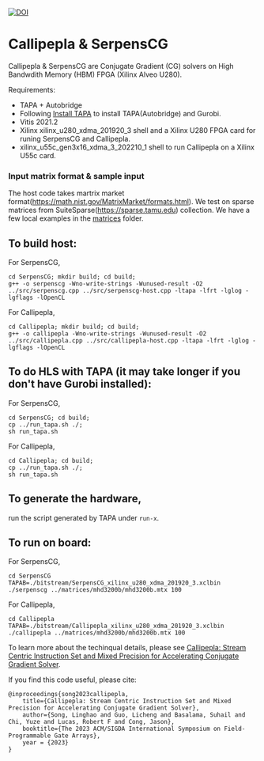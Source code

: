 [![DOI](https://zenodo.org/badge/547376034.svg)](https://zenodo.org/badge/latestdoi/547376034)

# Callipepla & SerpensCG

Callipepla & SerpensCG are Conjugate Gradient (CG) solvers on High Bandwdith Memory (HBM) FPGA (Xilinx Alveo U280). 

Requirements: 
+ TAPA + Autobridge
+ Following [Install TAPA](https://tapa.readthedocs.io/en/release/installation.html) to install TAPA(Autobridge) and Gurobi.
+ Vitis 2021.2
+ Xilinx xilinx_u280_xdma_201920_3 shell and a Xilinx U280 FPGA card for runing SerpensCG and Callipepla.
+ xilinx_u55c_gen3x16_xdma_3_202210_1 shell to run Callipepla on a Xilinx U55c card.

### Input matrix format & sample input
The host code takes martrix market format(https://math.nist.gov/MatrixMarket/formats.html). We test on sparse matrices from SuiteSparse(https://sparse.tamu.edu) collection. We have a few local examples in the [matrices](https://github.com/linghaosong/Callipepla/tree/main/matrices) folder.

## To build host:
For SerpensCG, 

    cd SerpensCG; mkdir build; cd build;
    g++ -o serpenscg -Wno-write-strings -Wunused-result -O2 ../src/serpenscg.cpp ../src/serpenscg-host.cpp -ltapa -lfrt -lglog -lgflags -lOpenCL 

For Callipepla, 

    cd Callipepla; mkdir build; cd build;
    g++ -o callipepla -Wno-write-strings -Wunused-result -O2 ../src/callipepla.cpp ../src/callipepla-host.cpp -ltapa -lfrt -lglog -lgflags -lOpenCL 

## To do HLS with TAPA (it may take longer if you don't have Gurobi installed):
For SerpensCG, 

    cd SerpensCG; cd build;
    cp ../run_tapa.sh ./;
    sh run_tapa.sh
    
For Callipepla, 

    cd Callipepla; cd build;
    cp ../run_tapa.sh ./;
    sh run_tapa.sh

## To generate the hardware, 
run the script generated by TAPA under ``run-x``.

## To run on board:
For SerpensCG, 

    cd SerpensCG
    TAPAB=./bitstream/SerpensCG_xilinx_u280_xdma_201920_3.xclbin ./serpenscg ../matrices/mhd3200b/mhd3200b.mtx 100

For Callipepla, 

    cd Callipepla
    TAPAB=./bitstream/Callipepla_xilinx_u280_xdma_201920_3.xclbin ./callipepla ../matrices/mhd3200b/mhd3200b.mtx 100



To learn more about the techinqual details, please see [Callipepla: Stream Centric Instruction Set and Mixed Precision for Accelerating Conjugate Gradient Solver](https://dl.acm.org/doi/10.1145/3543622.3573182).


If you find this code useful, please cite:

    @inproceedings{song2023callipepla,
        title={Callipepla: Stream Centric Instruction Set and Mixed Precision for Accelerating Conjugate Gradient Solver},
        author={Song, Linghao and Guo, Licheng and Basalama, Suhail and Chi, Yuze and Lucas, Robert F and Cong, Jason},
        booktitle={The 2023 ACM/SIGDA International Symposium on Field-Programmable Gate Arrays},
        year = {2023}
    }
